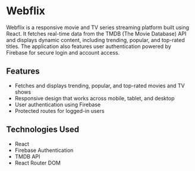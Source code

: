 # Webflix

Webflix is a responsive movie and TV series streaming platform built using React. It fetches real-time data from the TMDB (The Movie Database) API and displays dynamic content, including trending, popular, and top-rated titles. The application also features user authentication powered by Firebase for secure login and account access.

## Features

- Fetches and displays trending, popular, and top-rated movies and TV shows
- Responsive design that works across mobile, tablet, and desktop
- User authentication using Firebase
- Protected routes for logged-in users

## Technologies Used

- React
- Firebase Authentication
- TMDB API
- React Router DOM



